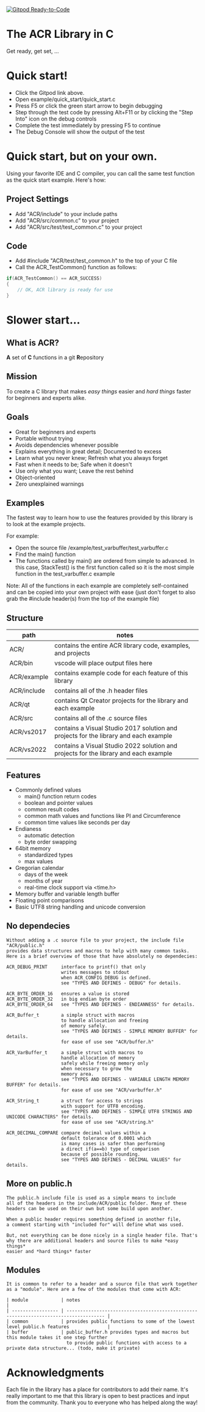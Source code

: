 [![Gitpod Ready-to-Code](https://img.shields.io/badge/Gitpod-Ready--to--Code-blue?logo=gitpod)](https://gitpod.io/#https://github.com/sirspot/ACR) 

# The ACR Library in C

Get ready, get set, ...

# Quick start!

- Click the Gitpod link above.
- Open example/quick_start/quick_start.c
- Press F5 or click the green start arrow to begin debugging
- Step through the test code by pressing Alt+F11 or by clicking the "Step Into" icon on the debug controls
- Complete the test immediately by pressing F5 to continue
- The Debug Console will show the output of the test

# Quick start, but on your own.

Using your favorite IDE and C compiler, you can call the same test function as the quick start example. Here's how:

## Project Settings
- Add "ACR/include" to your include paths
- Add "ACR/src/common.c" to your project
- Add "ACR/src/test/test_common.c" to your project

## Code
- Add #include "ACR/test/test_common.h" to the top of your C file
- Call the ACR_TestCommon() function as follows:

```C
if(ACR_TestCommon() == ACR_SUCCESS)
{
    // OK, ACR library is ready for use
}
```

# Slower start...

## What is ACR?
**A** set of **C** functions in a git **R**epository

## Mission
To create a C library that makes *easy things* easier and
*hard things* faster for beginners and experts alike.

## Goals
- Great for beginners and experts
- Portable without trying
- Avoids dependencies whenever possible
- Explains everything in great detail; Documented to excess
- Learn what you never knew; Refresh what you always forget
- Fast when it needs to be; Safe when it doesn't
- Use only what you want; Leave the rest behind
- Object-oriented
- Zero unexplained warnings

## Examples

The fastest way to learn how to use the features provided
by this library is to look at the example projects.

For example:
- Open the source file /example/test_varbuffer/test_varbuffer.c
- Find the main() function
- The functions called by main() are ordered from
  simple to advanced. In this case, StackTest() is the
  first function called so it is the most simple function 
  in the test_varbuffer.c example

Note: All of the functions in each example are completely 
      self-contained and can be copied into your own project
      with ease (just don't forget to also grab the #include
      header(s) from the top of the example file)

## Structure

| path        | notes                                                                                |
| ----------- | ------------------------------------------------------------------------------------ |
| ACR/        | contains the entire ACR library code, examples, and projects                         |
| ACR/bin     | vscode will place output files here                                                  |
| ACR/example | contains example code for each feature of this library                               |
| ACR/include | contains all of the .h header files                                                  |
| ACR/qt      | contains Qt Creator projects for the library and each example                        |
| ACR/src     | contains all of the .c source files                                                  |
| ACR/vs2017  | contains a Visual Studio 2017 solution and projects for the library and each example |
| ACR/vs2022  | contains a Visual Studio 2022 solution and projects for the library and each example |

## Features

- Commonly defined values
  - main() function return codes
  - boolean and pointer values
  - common result codes
  - common math values and functions like PI and Circumference
  - common time values like seconds per day
- Endianess
  - automatic detection
  - byte order swapping
- 64bit memory
  - standardized types
  - max values
- Gregorian calendar
  - days of the week
  - months of year
  - real-time clock support via <time.h>
- Memory buffer and variable length buffer
- Floating point comparisons
- Basic UTF8 string handling and unicode conversion

## No dependecies

    Without adding a .c source file to your project, the include file "ACR/public.h"
    provides data structures and macros to help with many common tasks.
    Here is a brief overview of those that have absolutely no dependecies:

    ACR_DEBUG_PRINT     interface to printf() that only
                        writes messages to stdout
                        when ACR_CONFIG_DEBUG is defined.
                        see "TYPES AND DEFINES - DEBUG" for details.

    ACR_BYTE_ORDER_16   ensures a value is stored
    ACR_BYTE_ORDER_32   in big endian byte order
    ACR_BYTE_ORDER_64   see "TYPES AND DEFINES - ENDIANNESS" for details.

    ACR_Buffer_t        a simple struct with macros
                        to handle allocation and freeing
                        of memory safely.
                        see "TYPES AND DEFINES - SIMPLE MEMORY BUFFER" for details.
                        for ease of use see "ACR/buffer.h"

    ACR_VarBuffer_t     a simple struct with macros to 
                        handle allocation of memory
                        safely while freeing memory only
                        when necessary to grow the
                        memory area.
                        see "TYPES AND DEFINES - VARIABLE LENGTH MEMORY BUFFER" for details.
                        for ease of use see "ACR/varbuffer.h"

    ACR_String_t        a struct for access to strings
                        with support for UTF8 encoding.
                        see "TYPES AND DEFINES - SIMPLE UTF8 STRINGS AND UNICODE CHARACTERS" for details.
                        for ease of use see "ACR/string.h"

    ACR_DECIMAL_COMPARE compare decimal values within a
                        default tolerance of 0.0001 which
                        is many cases is safer than performing
                        a direct if(a==b) type of comparison
                        because of possible rounding.
                        see "TYPES AND DEFINES - DECIMAL VALUES" for details.

## More on public.h

    The public.h include file is used as a simple means to include
    all of the headers in the include/ACR/public folder. Many of these
    headers can be used on their own but some build upon another.

    When a public header requires something defined in another file,
    a comment starting with "included for" will define what was used.

    But, not everything can be done nicely in a single header file. That's
    why there are additional headers and source files to make *easy things*
    easier and *hard things* faster

## Modules

    It is common to refer to a header and a source file that work together
    as a "module". Here are a few of the modules that come with ACR:

    | module            | notes                                                                                |
    | ----------------- | ------------------------------------------------------------------------------------ |
    | common            | provides public functions to some of the lowest level public.h features              |
    | buffer            | public_buffer.h provides types and macros but this module takes it one step further
                          to provide public functions with access to a private data structure... (todo, make it private)


# Acknowledgments

Each file in the library has a place for contributors to
add their name. It's really important to me that this
library is open to best practices and input from the
community. Thank you to everyone who has helped along the way!
